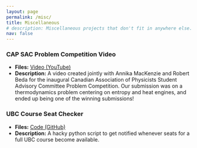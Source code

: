 ```yaml
---
layout: page
permalink: /misc/
title: Miscellaneous
# description: Miscellaneous projects that don't fit in anywhere else.
nav: false
---
```


### CAP SAC Problem Competition Video
- **Files:** [Video (YouTube)](https://www.youtube.com/watch?v=j1MCL0u8cpY&t=352s)
- **Description:** A video created jointly with Annika MacKenzie and Robert Beda for the inaugural Canadian Association of Physicists Student Advisory Committee Problem Competition. Our submission was on a thermodynamics problem centering on entropy and heat engines, and ended up being one of the winning submissions!

### UBC Course Seat Checker
- **Files:** [Code (GitHub)](https://github.com/RioWeil/UBC-seatcheck)
- **Description:** A hacky python script to get notified whenever seats for a full UBC course become available.